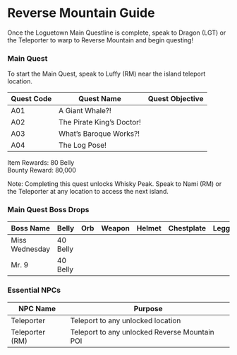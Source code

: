 # Reverse Mountain Guide

Once the Loguetown Main Questline is complete, speak to Dragon (LGT) or the Teleporter to warp to Reverse Mountain and begin questing!

### Main Quest

To start the Main Quest, speak to Luffy (RM) near the island teleport location.

| Quest Code| Quest Name                | Quest Objective|
|-----------|-----------                |-----------|
| A01       | A Giant Whale?!           |           |
| A02       | The Pirate King’s Doctor! |           |
| A03       | What’s Baroque Works?!    |           |
| A04       | The Log Pose!             |           |

Item Rewards: 80 Belly<br>
Bounty Reward: 80,000

Note: Completing this quest unlocks Whisky Peak. Speak to Nami (RM) or the Teleporter at any location to access the next island.

### Main Quest Boss Drops

| Boss Name     | Belly      | Orb       | Weapon    | Helmet    | Chestplate | Leggings  | Boots     | Other     |
|-----------    |----------- |-----------|-----------|-----------|----------- |-----------|-----------|-----------|
| Miss Wednesday| 40 Belly   |           |           |           |            |           |           |           |
| Mr. 9         | 40 Belly   |           |           |           |            |           |           |           |

### Essential NPCs

| NPC Name         | Purpose                                        |
|-------------     |-----------                                     |
| Teleporter       | Teleport to any unlocked location              |
| Teleporter (RM)  | Teleport to any unlocked Reverse Mountain POI  |